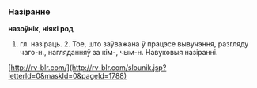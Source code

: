 ### Назіранне
**назоўнік, ніякі род**

1. гл. назіраць. 2. Тое, што заўважана ў працэсе вывучэння, разгляду чаго-н., нагляданняў за кім-, чым-н. Навуковыя назіранні.

<a rel="author">[http://rv-blr.com/](http://rv-blr.com/slounik.jsp?letterId=0&maskId=0&pageId=1788)</a>
